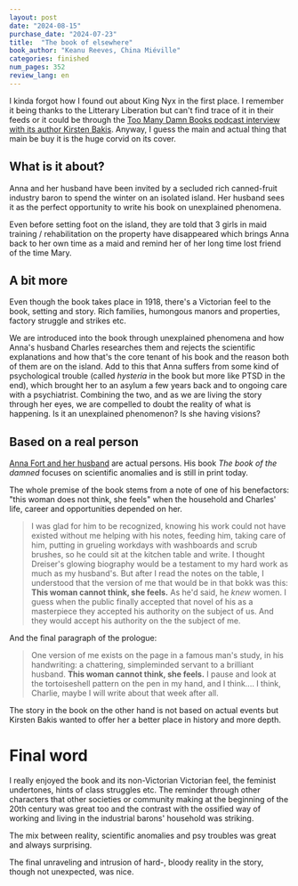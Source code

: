 ```yaml
---
layout: post
date: "2024-08-15"
purchase_date: "2024-07-23"
title:  "The book of elsewhere"
book_author: "Keanu Reeves, China Miéville"
categories: finished
num_pages: 352
review_lang: en
---
```


I kinda forgot how I found out about King Nyx in the first place. I remember it being thanks to the Litterary Liberation but can't find trace of it in their feeds or it could be through the [Too Many Damn Books podcast interview with its author Kirsten Bakis](http://www.somanydamnbooks.com/episodes/episode-217). Anyway, I guess the main and actual thing that main be buy it is the huge corvid on its cover.

## What is it about?

Anna and her husband have been invited by a secluded rich canned-fruit industry baron to spend the winter on an isolated island. Her husband sees it as the perfect opportunity to write his book on unexplained phenomena.

Even before setting foot on the island, they are told that 3 girls in maid training / rehabilitation on the property have disappeared which brings Anna back to her own time as a maid and remind her of her long time lost friend of the time Mary.

## A bit more

Even though the book takes place in 1918, there's a Victorian feel to the book, setting and story. Rich families, humongous manors and properties, factory struggle and strikes etc.

We are introduced into the book through unexplained phenomena and how Anna's husband Charles researches them and rejects the scientific explanations and how that's the core tenant of his book and the reason both of them are on the island. Add to this that Anna suffers from some kind of psychological trouble (called _hysteria_ in the book but more like PTSD in the end), which brought her to an asylum a few years back and to ongoing care with a psychiatrist. Combining the two, and as we are living the story through her eyes, we are compelled to doubt the reality of what is happening. Is it an unexplained phenomenon? Is she having visions? 

## Based on a real person

[Anna Fort and her husband](https://en.wikipedia.org/wiki/Charles_Fort) are actual persons. His book _The book of the damned_ focuses on scientific anomalies and is still in print today.

The whole premise of the book stems from a note of one of his benefactors: "this woman does not think, she feels" when the household and Charles' life, career and opportunities depended on her.

> I was glad for him to be recognized, knowing his work could not have existed without me helping with his notes, feeding him, taking care of him, putting in grueling workdays with washboards and scrub brushes, so he could sit at the kitchen table and write. I thought Dreiser's glowing biography would be a testament to my hard work as much as my husband's.
> But after I read the notes on the table, I understood that the version of me that would be in that bokk was this:
> **This woman cannot think, she feels.**
> As he'd said, he *knew* women. I guess when the public finally accepted that novel of his as a masterpiece they accepted his authority on the subject of us. And they would accept his authority on the the subject of me.

And the final paragraph of the prologue:

> One version of me exists on the page in a famous man's study, in his handwriting: a chattering, simpleminded servant to a brilliant husband.
> **This woman cannot think, she feels.**
> I pause and look at the tortoiseshell pattern on the pen in my hand, and I think....
> I think, Charlie, maybe I will write about that week after all.

The story in the book on the other hand is not based on actual events but Kirsten Bakis wanted to offer her a better place in history and more depth.

# Final word

I really enjoyed the book and its non-Victorian Victorian feel, the feminist undertones, hints of class struggles etc. The reminder through other characters that other societies or community making at the beginning of the 20th century was great too and the contrast with the ossified way of working and living in the industrial barons' household was striking.

The mix between reality, scientific anomalies and psy troubles was great and always surprising.

The final unraveling and intrusion of hard-, bloody reality in the story, though not unexpected, was nice.